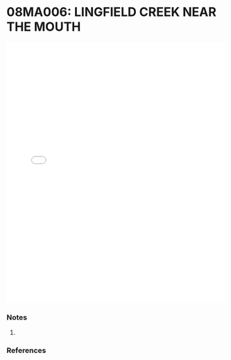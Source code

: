 # 08MA006: LINGFIELD CREEK NEAR THE MOUTH

<iframe src="/_static/stations/08MA006_fdc.html" width="100%" height="600" frameborder="0"></iframe>

### Notes
1. 

### References

